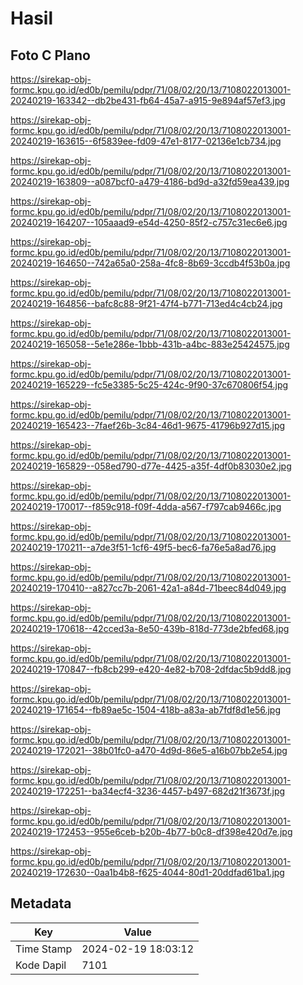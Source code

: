 # Hasil

## Foto C Plano

https://sirekap-obj-formc.kpu.go.id/ed0b/pemilu/pdpr/71/08/02/20/13/7108022013001-20240219-163342--db2be431-fb64-45a7-a915-9e894af57ef3.jpg

https://sirekap-obj-formc.kpu.go.id/ed0b/pemilu/pdpr/71/08/02/20/13/7108022013001-20240219-163615--6f5839ee-fd09-47e1-8177-02136e1cb734.jpg

https://sirekap-obj-formc.kpu.go.id/ed0b/pemilu/pdpr/71/08/02/20/13/7108022013001-20240219-163809--a087bcf0-a479-4186-bd9d-a32fd59ea439.jpg

https://sirekap-obj-formc.kpu.go.id/ed0b/pemilu/pdpr/71/08/02/20/13/7108022013001-20240219-164207--105aaad9-e54d-4250-85f2-c757c31ec6e6.jpg

https://sirekap-obj-formc.kpu.go.id/ed0b/pemilu/pdpr/71/08/02/20/13/7108022013001-20240219-164650--742a65a0-258a-4fc8-8b69-3ccdb4f53b0a.jpg

https://sirekap-obj-formc.kpu.go.id/ed0b/pemilu/pdpr/71/08/02/20/13/7108022013001-20240219-164856--bafc8c88-9f21-47f4-b771-713ed4c4cb24.jpg

https://sirekap-obj-formc.kpu.go.id/ed0b/pemilu/pdpr/71/08/02/20/13/7108022013001-20240219-165058--5e1e286e-1bbb-431b-a4bc-883e25424575.jpg

https://sirekap-obj-formc.kpu.go.id/ed0b/pemilu/pdpr/71/08/02/20/13/7108022013001-20240219-165229--fc5e3385-5c25-424c-9f90-37c670806f54.jpg

https://sirekap-obj-formc.kpu.go.id/ed0b/pemilu/pdpr/71/08/02/20/13/7108022013001-20240219-165423--7faef26b-3c84-46d1-9675-41796b927d15.jpg

https://sirekap-obj-formc.kpu.go.id/ed0b/pemilu/pdpr/71/08/02/20/13/7108022013001-20240219-165829--058ed790-d77e-4425-a35f-4df0b83030e2.jpg

https://sirekap-obj-formc.kpu.go.id/ed0b/pemilu/pdpr/71/08/02/20/13/7108022013001-20240219-170017--f859c918-f09f-4dda-a567-f797cab9466c.jpg

https://sirekap-obj-formc.kpu.go.id/ed0b/pemilu/pdpr/71/08/02/20/13/7108022013001-20240219-170211--a7de3f51-1cf6-49f5-bec6-fa76e5a8ad76.jpg

https://sirekap-obj-formc.kpu.go.id/ed0b/pemilu/pdpr/71/08/02/20/13/7108022013001-20240219-170410--a827cc7b-2061-42a1-a84d-71beec84d049.jpg

https://sirekap-obj-formc.kpu.go.id/ed0b/pemilu/pdpr/71/08/02/20/13/7108022013001-20240219-170618--42cced3a-8e50-439b-818d-773de2bfed68.jpg

https://sirekap-obj-formc.kpu.go.id/ed0b/pemilu/pdpr/71/08/02/20/13/7108022013001-20240219-170847--fb8cb299-e420-4e82-b708-2dfdac5b9dd8.jpg

https://sirekap-obj-formc.kpu.go.id/ed0b/pemilu/pdpr/71/08/02/20/13/7108022013001-20240219-171654--fb89ae5c-1504-418b-a83a-ab7fdf8d1e56.jpg

https://sirekap-obj-formc.kpu.go.id/ed0b/pemilu/pdpr/71/08/02/20/13/7108022013001-20240219-172021--38b01fc0-a470-4d9d-86e5-a16b07bb2e54.jpg

https://sirekap-obj-formc.kpu.go.id/ed0b/pemilu/pdpr/71/08/02/20/13/7108022013001-20240219-172251--ba34ecf4-3236-4457-b497-682d21f3673f.jpg

https://sirekap-obj-formc.kpu.go.id/ed0b/pemilu/pdpr/71/08/02/20/13/7108022013001-20240219-172453--955e6ceb-b20b-4b77-b0c8-df398e420d7e.jpg

https://sirekap-obj-formc.kpu.go.id/ed0b/pemilu/pdpr/71/08/02/20/13/7108022013001-20240219-172630--0aa1b4b8-f625-4044-80d1-20ddfad61ba1.jpg


## Metadata

| Key        | Value               |
| ---------- | ------------------- |
| Time Stamp | 2024-02-19 18:03:12 |
| Kode Dapil | 7101                |




